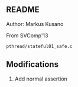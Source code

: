 ## README
Author: Markus Kusano

From SVComp'13

    pthread/stateful01_safe.c

## Modifications
1. Add normal assertion
